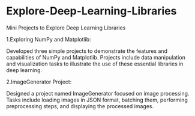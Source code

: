 # Explore-Deep-Learning-Libraries
Mini Projects to Explore Deep Learning Libraries

1.Exploring NumPy and Matplotlib:

Developed three simple projects to demonstrate the features and capabilities of NumPy and Matplotlib.
Projects include data manipulation and visualization tasks to illustrate the use of these essential libraries in deep learning.

2.ImageGenerator Project:

 Designed a project named ImageGenerator focused on image processing.
Tasks include loading images in JSON format, batching them, performing preprocessing steps, and displaying the processed images.
